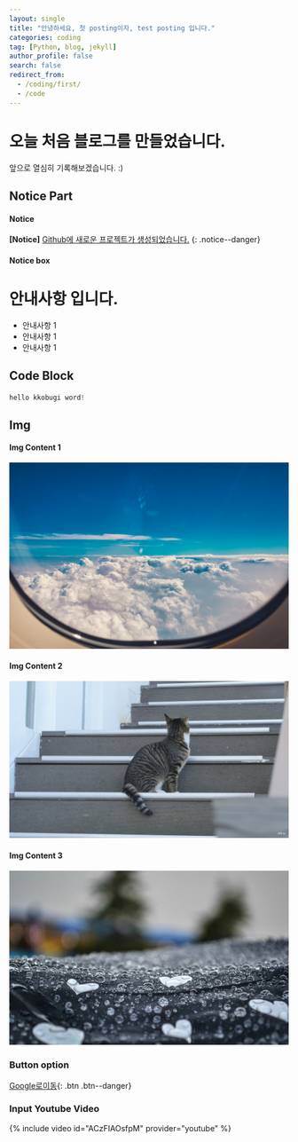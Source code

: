 ```yaml
---
layout: single
title: "안녕하세요, 첫 posting이자, test posting 입니다."
categories: coding
tag: [Python, blog, jekyll]
author_profile: false
search: false
redirect_from:
  - /coding/first/ 
  - /code
---
```



# 오늘 처음 블로그를 만들었습니다.

앞으로 열심히 기록해보겠습니다. :) 


## Notice Part
#### Notice
**[Notice]** [Github에 새로운 프로젝트가 생성되었습니다.](https://github.com/Ki-Sung)
{: .notice--danger}
#### Notice box
<div class="notice--success">
<h1>안내사항 입니다.</h1>
<ul>
    <li>안내사항 1</li>
    <li>안내사항 1</li>
    <li>안내사항 1</li>
</ul>
</div>

## Code Block
```python
hello kkobugi word!
```
## Img
#### Img Content 1
![sky](/images/2023-02-12-first/sky.jpg)
#### Img Content 2
![cat2](/images/2023-02-12-first/cat2.jpg)
#### Img Content 3
![rain](/images/2023-02-12-first/rain.jpeg)

### Button option
[Google로이동](https://google.com){: .btn .btn--danger}

### Input Youtube Video
{% include video id="ACzFIAOsfpM" provider="youtube" %}